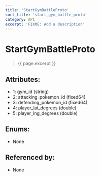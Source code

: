 ```yaml
---
title: 'StartGymBattleProto'
sort_title: 'start_gym_battle_proto'
category: API
excerpt: 'FIXME: Add a description'
---
```


[comment]: <> (THIS PART IS GENERATED - AKA DON'T EDIT THIS PART MANUALLY)

# StartGymBattleProto

> {{ page.excerpt }}

## Attributes:

- 1: gym_id (string)
- 2: attacking_pokemon_id (fixed64) 
- 3: defending_pokemon_id (fixed64)
- 4: player_lat_degrees (double)
- 5: player_lng_degrees (double)

## Enums:

- None

## Referenced by:

- None

[comment]: <> (YOU CAN EDIT AFTER THIS)
